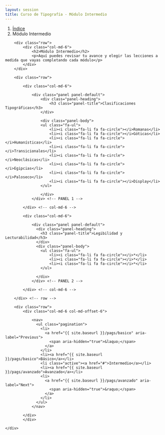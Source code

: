 ```yaml
---
layout: session
title: Curso de Tipografía - Módulo Intermedio
---
```


<!--
<div class="seccion uno">
	<div class="container">
		<h1>Curso <span class="merri">de</span> tipografía</h1>
	</div>
</div> --><!--JUMBOTRON -->

<div class="seccion dos inicial" id="seccion-1">
	<div class="container">
		<ol class="breadcrumb">
		  <li><a href="{{ site.baseurl }}/pags/session">Índice</a></li>
		  <li class="active">Módulo Intermedio</li>
		</ol>

		<div class="row">
			<div class="col-md-6">
				<h2>Módulo Intermedio</h2>
				<p>Aquí puedes revisar tu avance y elegir las lecciones a medida que vayas completando cada módulo</p>
			</div>
		</div>

		<div class="row">
				
			<div class="col-md-6">
				
				<div class="panel panel-default">
					<div class="panel-heading">
						<h3 class="panel-title">Clasificaciones Tipográficas</h3>
					</div>

					<div class="panel-body">
					<ul class="fa-ul">
						<li><i class="fa-li fa fa-circle"></i>Romanas</li>
						<li><i class="fa-li fa fa-circle"></i>Góticas</li>
						<li><i class="fa-li fa fa-circle"></i>Humanísticas</li>
						<li><i class="fa-li fa fa-circle"></i>Transicionales</li>
						<li><i class="fa-li fa fa-circle"></i>Neoclásicas</li>
						<li><i class="fa-li fa fa-circle"></i>Egipcias</li>
						<li><i class="fa-li fa fa-circle"></i>Paloseco</li>
						<li><i class="fa-li fa fa-circle"></i>Display</li>
					</ul>

					</div>
				</div> <!-- PANEL 1 -->

			</div> <!-- col-md-6 -->
				
			<div class="col-md-6">

				<div class="panel panel-default">
				  <div class="panel-heading">
				    <h3 class="panel-title">Legibilidad y Lecturabilidad</h3>
				  </div>
				  <div class="panel-body">
				    <ul class="fa-ul">
						<li><i class="fa-li fa fa-circle"></i>*</li>
						<li><i class="fa-li fa fa-circle"></i>*</li>
						<li><i class="fa-li fa fa-circle"></i>*</li>
					</ul>

				  </div>
				</div> <!-- PANEL 2 -->

			</div> <!-- col-md-6 -->

		</div> <!-- row -->

		<div class="row">
			<div class="col-md-6 col-md-offset-6">

				<nav>
				  <ul class="pagination">
				    <li>
				      <a href="{{ site.baseurl }}/pags/basico" aria-label="Previous">
				        <span aria-hidden="true">&laquo;</span>
				      </a>
				    </li>
				    <li><a href="{{ site.baseurl }}/pags/basico">Básico</a></li>
				    <li class="active"><a href="#">Intermedio</a></li>
				    <li><a href="{{ site.baseurl }}/pags/avanzado">Avanzado</a></li>
				    <li>
				      <a href="{{ site.baseurl }}/pags/avanzado" aria-label="Next">
				        <span aria-hidden="true">&raquo;</span>
				      </a>
				    </li>
				  </ul>
				</nav>

			</div>
			</div>

	</div>
</div>
